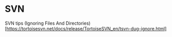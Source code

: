 # SVN
SVN tips (Ignoring Files And Directories)[https://tortoisesvn.net/docs/release/TortoiseSVN_en/tsvn-dug-ignore.html]
